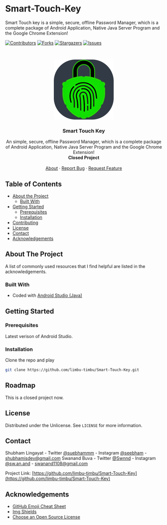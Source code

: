 # Smart-Touch-Key
Smart Touch key is a simple, secure, offline Password Manager, which is a complete package of Android Application, Native Java Server Program and the Google Chrome Extension!
<!-- PROJECT SHIELDS -->
<!--
*** I'm using markdown "reference style" links for readability.
*** Reference links are enclosed in brackets [ ] instead of parentheses ( ).
*** See the bottom of this document for the declaration of the reference variables
*** for contributors-url, forks-url, etc. This is an optional, concise syntax you may use.
*** https://www.markdownguide.org/basic-syntax/#reference-style-links
-->
[![Contributors][contributors-shield]][contributors-url]
[![Forks][forks-shield]][forks-url]
[![Stargazers][stars-shield]][stars-url]
[![Issues][issues-shield]][issues-url]
<!-- [![MIT License][license-shield]][license-url]
[![LinkedIn][linkedin-shield]][linkedin-url] -->



<!-- PROJECT LOGO -->
<br />
<p align="center">
  <a href="https://github.com/limbu-timbu/Smart-Touch-Key">
    <img src="logo.png" alt="Logo" width="192" height="192">
  </a>

  <h3 align="center">Smart Touch Key</h3>

  <p align="center">
    An simple, secure, offline Password Manager, which is a complete package of Android Application, Native Java Server Program and the Google Chrome Extension!
    <br />
    <!-- <a href="https://github.com/limbu-timbu/Smart-Touch-Key"><strong>Explore the docs »</strong></a> -->
    <strong>Closed Project</strong>
    <br />
    <br />
    <a href="https://github.com/limbu-timbu/Smart-Touch-Key#about-the-project">About</a>
    ·
    <a href="https://github.com/limbu-timbu/Smart-Touch-Key/issues">Report Bug</a>
    ·
    <a href="https://github.com/limbu-timbu/Smart-Touch-Key/issues">Request Feature</a>
  </p>
</p>



<!-- TABLE OF CONTENTS -->
## Table of Contents

* [About the Project](#about-the-project)
  * [Built With](#built-with)
* [Getting Started](#getting-started)
  * [Prerequisites](#prerequisites)
  * [Installation](#installation)
* [Contributing](#contributing)
* [License](#license)
* [Contact](#contact)
* [Acknowledgements](#acknowledgements)



<!-- ABOUT THE PROJECT -->
## About The Project


A list of commonly used resources that I find helpful are listed in the acknowledgements.

### Built With

* Coded with [Android Studio (Java)](https://developer.android.com/studio)


<!-- GETTING STARTED -->
## Getting Started

### Prerequisites

Latest verison of Android Studio.

### Installation

Clone the repo and play
```sh
git clone https://github.com/limbu-timbu/Smart-Touch-Key.git
```


<!-- ROADMAP -->
## Roadmap

This is a closed project now.



<!-- LICENSE -->
## License

Distributed under the Unlicense. See `LICENSE` for more information.



<!-- CONTACT -->
## Contact

Shubham Lingayat - Twitter [@suebhammm](https://twitter.com/suebhammm) - Instagram [@seebham](https://instagram.com/seebham) - shubhamisdev@gmail.com
Swanand Buva - Twitter [@Swnnd](https://twitter.com/Swnnd) - Instagram [@sw.an.and](https://instagram.com/sw.an.and) - swanand1108@gmail.com

Project Link: [https://github.com/limbu-timbu/Smart-Touch-Key](https://github.com/limbu-timbu/Smart-Touch-Key)



<!-- ACKNOWLEDGEMENTS -->
## Acknowledgements
* [GitHub Emoji Cheat Sheet](https://www.webpagefx.com/tools/emoji-cheat-sheet)
* [Img Shields](https://shields.io)
* [Choose an Open Source License](https://choosealicense.com)



<!-- MARKDOWN LINKS & IMAGES -->
<!-- https://www.markdownguide.org/basic-syntax/#reference-style-links -->
[contributors-shield]: https://img.shields.io/github/contributors/limbu-timbu/Smart-Touch-Key.svg?style=flat-square
[contributors-url]: https://github.com/limbu-timbu/Smart-Touch-Key/graphs/contributors
[forks-shield]: https://img.shields.io/github/forks/limbu-timbu/Smart-Touch-Key.svg?style=flat-square
[forks-url]: https://github.com/limbu-timbu/Smart-Touch-Key/network/members
[stars-shield]: https://img.shields.io/github/stars/limbu-timbu/Smart-Touch-Key.svg?style=flat-square
[stars-url]: https://github.com/limbu-timbu/Smart-Touch-Key/stargazers
[issues-shield]: https://img.shields.io/github/issues/limbu-timbu/Smart-Touch-Key.svg?style=flat-square
[issues-url]: https://github.com/limbu-timbu/Smart-Touch-Key/issues
[license-shield]: https://img.shields.io/github/license/limbu-timbu/Smart-Touch-Key.svg?style=flat-square
[license-url]: https://github.com/limbu-timbu/Smart-Touch-Key/master/LICENSE.txt
[linkedin-shield]: https://img.shields.io/badge/-LinkedIn-black.svg?style=flat-square&logo=linkedin&colorB=555
[linkedin-url]: https://linkedin.com/in/seebham
[product-screenshot]: images/screenshot.png
